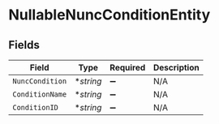 # NullableNuncConditionEntity


## Fields

| Field              | Type               | Required           | Description        |
| ------------------ | ------------------ | ------------------ | ------------------ |
| `NuncCondition`    | **string*          | :heavy_minus_sign: | N/A                |
| `ConditionName`    | **string*          | :heavy_minus_sign: | N/A                |
| `ConditionID`      | **string*          | :heavy_minus_sign: | N/A                |